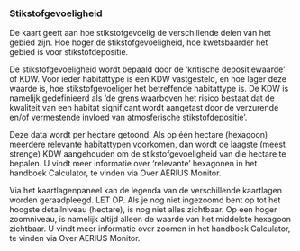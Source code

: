 ### Stikstofgevoeligheid

De kaart geeft aan hoe stikstofgevoelig de verschillende delen van het gebied zijn. Hoe hoger de stikstofgevoeligheid, hoe kwetsbaarder het gebied is voor stikstofdepositie.

De stikstofgevoeligheid wordt bepaald door de ‘kritische depositiewaarde’ of KDW. Voor ieder habitattype is een KDW vastgesteld, en hoe lager deze waarde is, hoe stikstofgevoeliger het betreffende habitattype is. De KDW is namelijk gedefinieerd als ‘de grens waarboven het risico bestaat dat de kwaliteit van een habitat significant wordt aangetast door de verzurende en/of vermestende invloed van atmosferische stikstofdepositie’.

Deze data wordt per hectare getoond. Als op één hectare (hexagoon) meerdere relevante habitattypen voorkomen, dan wordt de laagste (meest strenge) KDW aangehouden om de stikstofgevoeligheid van die hectare te bepalen. U vindt meer informatie over ‘relevante’ hexagonen in het handboek Calculator, te vinden via Over AERIUS Monitor.

Via het kaartlagenpaneel kan de legenda van de verschillende kaartlagen worden geraadpleegd. LET OP. Als je nog niet ingezoomd bent op tot het hoogste detailniveau (hectare), is nog niet alles zichtbaar. Op een hoger zoomniveau, is namelijk altijd alleen de waarde van het middelste hexagoon zichtbaar. U vindt meer informatie over zoomen in het handboek Calculator, te vinden via Over AERIUS Monitor.
